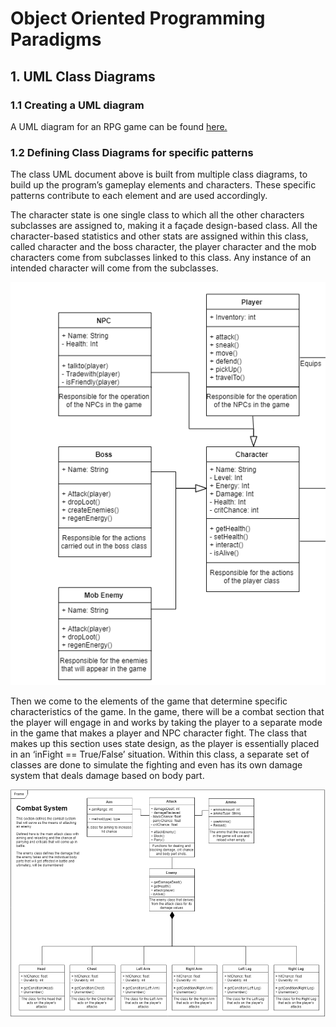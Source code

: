 # Object Oriented Programming Paradigms

## 1. UML Class Diagrams
### 1.1 Creating a UML diagram
A UML diagram for an RPG game can be found [here.](https://github.com/LBruni98/Object-Oriented-Programming-Paradigm/blob/master/The%20Citadel%20of%20Chaos%20-%20UML.png)

### 1.2 Defining Class Diagrams for specific patterns
The class UML document above is built from multiple class diagrams, to build up the program’s gameplay elements and characters. These specific patterns contribute to each element and are used accordingly.

The character state is one single class to which all the other characters subclasses are assigned to, making it a façade design-based class. All the character-based statistics and other stats are assigned within this class, called character and the boss character, the player character and the mob characters come from subclasses linked to this class. Any instance of an intended character will come from the subclasses.

![Facade](https://github.com/LBruni98/Object-Oriented-Programming-Paradigm/blob/master/Facade.PNG)

Then we come to the elements of the game that determine specific characteristics of the game. In the game, there will be a combat section that the player will engage in and works by taking the player to a separate mode in the game that makes a player and NPC character fight. The class that makes up this section uses state design, as the player is essentially placed in an ‘inFight == True/False’ situation. Within this class, a separate set of classes are done to simulate the fighting and even has its own damage system that deals damage based on body part.

![State](https://github.com/LBruni98/Object-Oriented-Programming-Paradigm/blob/master/State.PNG)
